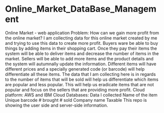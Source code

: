 # Online_Market_DataBase_Management
 Online Market - web application Problem: How can we gain more profit from the online market? I am collecting data for this online market created by me and trying to use this data to create more profit. Buyers ware be able to buy things by adding items in their shopping cart. Once they pay their items the system will be able to deliver items and decrease the number of items in the market. Sellers will be able to add more items and the product details and the system will autumnally update the information. Different items will have different prices and a specially generated code (or barcode) will help differentiate all these items. The data that I am collecting here is in regards to the number of items that will be sold will help us differentiate which items are popular and less popular. This will help us eradicate items that are not popular and focus on the sellers that are providing more profit. Cloud platform: AWS and IBM Cloud Databases:  Data I collected Name of the item Unique barcode # brought # sold Company name Taxable  This repo is showing the user side and server-side information. 
